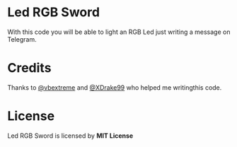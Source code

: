 # Led RGB Sword
With this code you will be able to light an RGB Led just writing a message on Telegram.
# Credits
Thanks to [@vbextreme](t.me/vbextreme) and [@XDrake99](t.me/XDrake99) who helped me writingthis code.
# License
Led RGB Sword is licensed by **MIT License**
